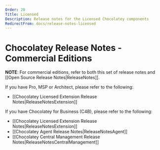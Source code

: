```yaml
---
Order: 20
Title: Licensed
Description: Release notes for the Licensed Chocolatey components
RedirectFrom: docs/release-notes-licensed
---
```


# Chocolatey Release Notes - Commercial Editions

**NOTE**: For commercial editions, refer to both this set of release notes and [[Open Source Release Notes|ReleaseNotes]].


If you have Pro, MSP or Architect, please refer to the following:

* [[Chocolatey Licensed Extension Release Notes|ReleaseNotesExtension]]

If you have Chocolatey for Business (C4B), please refer to the following:

* [[Chocolatey Licensed Extension Release Notes|ReleaseNotesExtension]]
* [[Chocolatey Agent Release Notes|ReleaseNotesAgent]]
* [[Chocolatey Central Management Release Notes|ReleaseNotesCentralManagement]]
